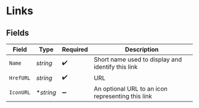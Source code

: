 # Links


## Fields

| Field                                             | Type                                              | Required                                          | Description                                       |
| ------------------------------------------------- | ------------------------------------------------- | ------------------------------------------------- | ------------------------------------------------- |
| `Name`                                            | *string*                                          | :heavy_check_mark:                                | Short name used to display and identify this link |
| `HrefURL`                                         | *string*                                          | :heavy_check_mark:                                | URL                                               |
| `IconURL`                                         | **string*                                         | :heavy_minus_sign:                                | An optional URL to an icon representing this link |